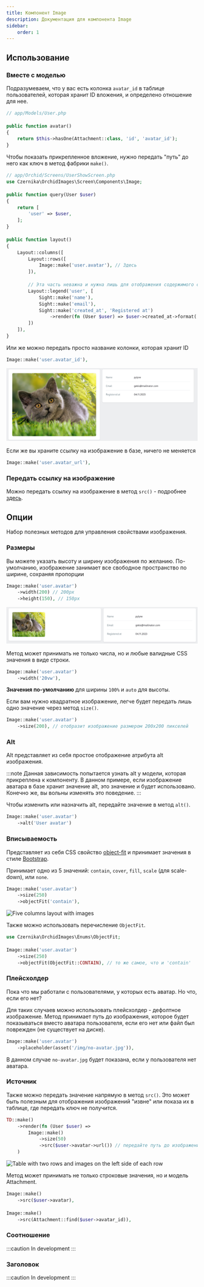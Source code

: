 ```yaml
---
title: Компонент Image
description: Документация для компонента Image
sidebar:
    order: 1
---
```


## Использование

### Вместе с моделью

Подразумеваем, что у вас есть колонка `avatar_id` в таблице пользователей, которая хранит ID вложения, и определено отношение для нее.

```php
// app/Models/User.php

public function avatar()
{
    return $this->hasOne(Attachment::class, 'id', 'avatar_id');
}
```

Чтобы показать прикрепленное вложение, нужно передать "путь" до него как ключ в метод фабрики `make()`.

```php
// app/Orchid/Screens/UserShowScreen.php
use Czernika\OrchidImages\Screen\Components\Image;

public function query(User $user)
{
    return [
        'user' => $user,
    ];
}

public function layout()
{
    Layout::columns([
        Layout::rows([
            Image::make('user.avatar'), // Здесь
        ]),

        // Эта часть неважна и нужна лишь для отображения содержимого скриншота
        Layout::legend('user', [
            Sight::make('name'),
            Sight::make('email'),
            Sight::make('created_at', 'Registered at')
                ->render(fn (User $user) => $user->created_at->format('d.m.Y')),
        ])
    ]),
}
```

Или же можно передать просто название колонки, которая хранит ID

```php
Image::make('user.avatar_id'),
```

![Two column layout with images on the left side](../../../../assets/image-columns.webp)

Если же вы храните ссылку на изображение в базе, ничего не меняется

```php
Image::make('user.avatar_url'),
```

### Передать ссылку на изображение

Можно передать ссылку на изображение в метод `src()` - подробнее [здесь](#src).

## Опции

Набор полезных методов для управления свойствами изображения.

### Размеры

Вы можете указать высоту и ширину изображения по желанию. По-умолчанию, изображение занимает все свободное пространство по ширине, сохраняя пропорции 

```php
Image::make('user.avatar')
    ->width(200) // 200px
    ->height(150), // 150px
```

![Two column layout with images on the left side](../../../../assets/image-sizes.webp)

Метод может принимать не только числа, но и любые валидные CSS значения в виде строки.

```php
Image::make('user.avatar')
    ->width('20vw'),
```

**Значения по-умолчанию** для ширины `100%` и `auto` для высоты.

Если вам нужно квадратное изображение, легче будет передать лишь одно значение через метод `size()`.

```php
Image::make('user.avatar')
    ->size(200), // отобразит изображение размером 200x200 пикселей
```

### Alt

Alt представляет из себя простое отображение атрибута alt изображения.

:::note
Данная зависимость попытается узнать alt у модели, которая прикреплена к компоненту. В данном примере, если изображение аватара в базе хранит значение alt, это значение и будет использовано. Конечно же, вы вольны изменять это поведение.
:::

Чтобы изменить или назначить alt, передайте значение в метод `alt()`.

```php
Image::make('user.avatar')
    ->alt('User avatar')
```

### Вписываемость

Представляет из себя CSS свойство [object-fit](https://developer.mozilla.org/en-US/docs/Web/CSS/object-fit) и принимает значения в стиле [Bootstrap](https://getbootstrap.com/docs/5.3/utilities/object-fit/).

Принимает одно из 5 значений: `contain`, `cover`, `fill`, `scale` (для scale-down), или `none`.

```php
Image::make('user.avatar')
    ->size(250)
    ->objectFit('contain'),
```

![Five columns layout with images](assets/image-fit.webp)

Также можно использовать перечисление `ObjectFit`.

```php
use Czernika\OrchidImages\Enums\ObjectFit;

Image::make('user.avatar')
    ->size(250)
    ->objectFit(ObjectFit::CONTAIN), // то же самое, что и 'contain'
```

### Плейсхолдер

Пока что мы работали с пользователями, у которых есть аватар. Но что, если его нет?

Для таких случаев можно использовать плейсхолдер - дефолтное изображение. Метод принимает путь до изображения, которое будет показываться вместо аватара пользователя, если его нет или файл был поврежден (не существует на диске).

```php
Image::make('user.avatar')
    ->placeholder(asset('/img/no-avatar.jpg')),
```

В данном случае `no-avatar.jpg` будет показана, если у пользователя нет аватара.

### Источник

Также можно передать значение напрямую в метод `src()`. Это может быть полезным для отображения изображений "извне" или показа их в таблице, где передать ключ не получится.

```php
TD::make()
    ->render(fn (User $user) =>
        Image::make()
            ->size(50)
            ->src($user->avatar->url()) // передайте путь до изображения
    )
```

![Table with two rows and images on the left side of each row](assets/image-in-table.webp)

Метод может принимать не только строковые значения, но и модель Attachment.

```php
Image::make()
    ->src($user->avatar),

Image::make()
    ->src(Attachment::find($user->avatar_id)),
```

### Соотношение

:::caution
In development
:::

### Заголовок

:::caution
In development
:::
